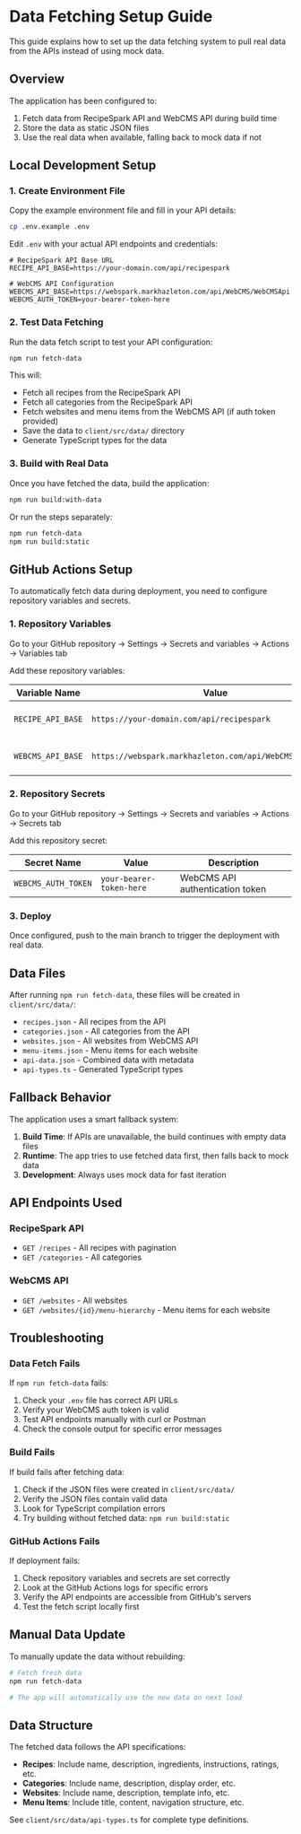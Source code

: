 # Data Fetching Setup Guide

This guide explains how to set up the data fetching system to pull real data from the APIs instead of using mock data.

## Overview

The application has been configured to:

1. Fetch data from RecipeSpark API and WebCMS API during build time
2. Store the data as static JSON files
3. Use the real data when available, falling back to mock data if not

## Local Development Setup

### 1. Create Environment File

Copy the example environment file and fill in your API details:

```bash
cp .env.example .env
```

Edit `.env` with your actual API endpoints and credentials:

```env
# RecipeSpark API Base URL
RECIPE_API_BASE=https://your-domain.com/api/recipespark

# WebCMS API Configuration
WEBCMS_API_BASE=https://webspark.markhazleton.com/api/WebCMS/WebCMSApi
WEBCMS_AUTH_TOKEN=your-bearer-token-here
```

### 2. Test Data Fetching

Run the data fetch script to test your API configuration:

```bash
npm run fetch-data
```

This will:

- Fetch all recipes from the RecipeSpark API
- Fetch all categories from the RecipeSpark API
- Fetch websites and menu items from the WebCMS API (if auth token provided)
- Save the data to `client/src/data/` directory
- Generate TypeScript types for the data

### 3. Build with Real Data

Once you have fetched the data, build the application:

```bash
npm run build:with-data
```

Or run the steps separately:

```bash
npm run fetch-data
npm run build:static
```

## GitHub Actions Setup

To automatically fetch data during deployment, you need to configure repository variables and secrets.

### 1. Repository Variables

Go to your GitHub repository → Settings → Secrets and variables → Actions → Variables tab

Add these repository variables:

| Variable Name | Value | Description |
|---------------|-------|-------------|
| `RECIPE_API_BASE` | `https://your-domain.com/api/recipespark` | RecipeSpark API base URL |
| `WEBCMS_API_BASE` | `https://webspark.markhazleton.com/api/WebCMS/WebCMSApi` | WebCMS API base URL |

### 2. Repository Secrets

Go to your GitHub repository → Settings → Secrets and variables → Actions → Secrets tab

Add this repository secret:

| Secret Name | Value | Description |
|-------------|-------|-------------|
| `WEBCMS_AUTH_TOKEN` | `your-bearer-token-here` | WebCMS API authentication token |

### 3. Deploy

Once configured, push to the main branch to trigger the deployment with real data.

## Data Files

After running `npm run fetch-data`, these files will be created in `client/src/data/`:

- `recipes.json` - All recipes from the API
- `categories.json` - All categories from the API
- `websites.json` - All websites from WebCMS API
- `menu-items.json` - Menu items for each website
- `api-data.json` - Combined data with metadata
- `api-types.ts` - Generated TypeScript types

## Fallback Behavior

The application uses a smart fallback system:

1. **Build Time**: If APIs are unavailable, the build continues with empty data files
2. **Runtime**: The app tries to use fetched data first, then falls back to mock data
3. **Development**: Always uses mock data for fast iteration

## API Endpoints Used

### RecipeSpark API

- `GET /recipes` - All recipes with pagination
- `GET /categories` - All categories

### WebCMS API

- `GET /websites` - All websites
- `GET /websites/{id}/menu-hierarchy` - Menu items for each website

## Troubleshooting

### Data Fetch Fails

If `npm run fetch-data` fails:

1. Check your `.env` file has correct API URLs
2. Verify your WebCMS auth token is valid
3. Test API endpoints manually with curl or Postman
4. Check the console output for specific error messages

### Build Fails

If build fails after fetching data:

1. Check if the JSON files were created in `client/src/data/`
2. Verify the JSON files contain valid data
3. Look for TypeScript compilation errors
4. Try building without fetched data: `npm run build:static`

### GitHub Actions Fails

If deployment fails:

1. Check repository variables and secrets are set correctly
2. Look at the GitHub Actions logs for specific errors
3. Verify the API endpoints are accessible from GitHub's servers
4. Test the fetch script locally first

## Manual Data Update

To manually update the data without rebuilding:

```bash
# Fetch fresh data
npm run fetch-data

# The app will automatically use the new data on next load
```

## Data Structure

The fetched data follows the API specifications:

- **Recipes**: Include name, description, ingredients, instructions, ratings, etc.
- **Categories**: Include name, description, display order, etc.
- **Websites**: Include name, description, template info, etc.
- **Menu Items**: Include title, content, navigation structure, etc.

See `client/src/data/api-types.ts` for complete type definitions.
